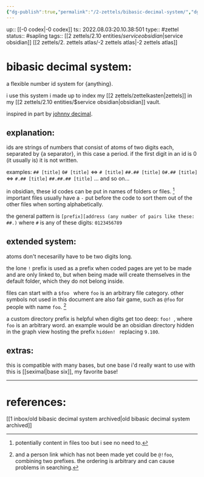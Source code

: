 ```yaml
---
{"dg-publish":true,"permalink":"/2-zettels/bibasic-decimal-system/","dgHomeLink":true,"dgPassFrontmatter":false}
---
```


up:: [[-0 codex|-0 codex]]
ts:: 2022.08.03:20.10.38:501
type:: #zettel
status:: #sapling
tags:: [[2 zettels/2.10 entities/$service obsidian|$service obsidian]] [[2 zettels/2. zettels atlas/-2 zettels atlas|-2 zettels atlas]]

# bibasic decimal system:

a flexible number id system for {anything}.

i use this system i made up to index my [[2 zettels/zettelkasten|zettels]] in my [[2 zettels/2.10 entities/$service obsidian|obsidian]] vault.

inspired in part by [johnny decimal](https://johnnydecimal.com/).

## explanation:

ids are strings of numbers that consist of atoms of two digits each, separated by {a separator}, in this case a period.
if the first digit in an id is 0 (it usually is) it is not written.

examples:
`## [title]`
`0# [title]` <=> `# [title]`
`##.## [title]`
`0#.## [title]` <=> `#.## [title]`
`##.##.## [title]`
... and so on...

in obsidian, these id codes can be put in names of folders or files. [^1]
important files usually have a `-` put before the code to sort them out of the other files when sorting alphabetically.

the general pattern is `[prefix][address (any number of pairs like these: ##.)`
where `#` is any of these digits: `0123456789`

## extended system:

atoms don't necesarilly have to be two digits long.

the lone `!` prefix is used as a prefix when coded pages are yet to be made and are only linked to, but when being made will create themselves in the default folder, which they do not belong inside.

files can start with a `$foo ` where `foo` is an arbitrary file category. other symbols not used in this document are also fair game, such as `@foo` for people with name `foo`. [^2]

a custom directory prefix is helpful when digits get too deep: `foo! `, where `foo` is an arbitrary word. an example would be an obsidian directory hidden in the graph view hosting the prefix `hidden! ` replacing `9.100`.

## extras:

this is compatible with many bases, but one base i'd really want to use with this is [[seximal|base six]], my favorite base!

---
# references:

[[1 inbox/old bibasic decimal system archived|old bibasic decimal system archived]]


[^1]: potentially content in files too but i see no need to.
[^2]: and a person link which has not been made yet could be `@!foo`, combining two prefixes. the ordering is arbitrary and can cause problems in searching.